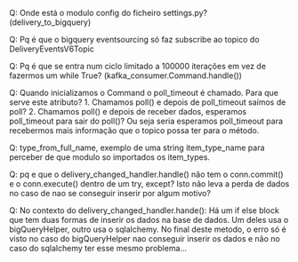 Q: Onde está o modulo config do ficheiro settings.py?  (delivery_to_bigquery)

Q: Pq é que o bigquery eventsourcing só faz subscribe ao topico do DeliveryEventsV6Topic

Q: Pq é que se entra num ciclo limitado a 100000 iterações em vez de fazermos um while True? (kafka_consumer.Command.handle())

Q: Quando inicializamos o Command o poll_timeout é chamado. Para que serve este atributo?
	1. Chamamos poll() e depois de poll_timeout saímos de poll?
	2. Chamamos poll() e depois de receber dados, esperamos poll_timeout para sair do poll()? Ou seja seria esperamos poll_timeout para recebermos mais informação que o topico possa ter para o método.
	
	
Q: type_from_full_name, exemplo de uma string item_type_name para perceber de que modulo so importados os item_types.

Q: pq e que o delivery_changed_handler.handle() não tem o conn.commit() e o conn.execute() dentro de um try, except? Isto não leva a perda de dados no caso de nao se conseguir inserir por algum motivo?

Q: No contexto do delivery_changed_handler.hande():
Há um if else block que tem duas formas de inserir os dados na base de dados.
Um deles usa o bigQueryHelper, outro usa o sqlalchemy.
No final deste metodo, o erro só é visto no caso do bigQueryHelper nao conseguir inserir os dados e não no caso do sqlalchemy ter esse mesmo problema... 


